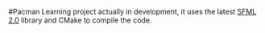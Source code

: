 #Pacman
Learning project actually in development, it uses the latest [SFML 2.0](https://github.com/LaurentGomila/SFML) library 
and CMake to compile the code.

